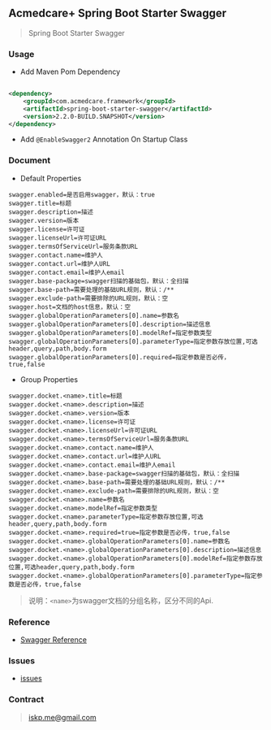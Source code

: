 ## Acmedcare+ Spring Boot Starter Swagger

> Spring Boot Starter Swagger

### Usage

- Add Maven Pom Dependency
```xml

<dependency>
    <groupId>com.acmedcare.framework</groupId>
    <artifactId>spring-boot-starter-swagger</artifactId>
    <version>2.2.0-BUILD.SNAPSHOT</version>
</dependency>

```

- Add `@EnableSwagger2` Annotation On Startup Class

### Document

- Default Properties

```properties
swagger.enabled=是否启用swagger，默认：true
swagger.title=标题
swagger.description=描述
swagger.version=版本
swagger.license=许可证
swagger.licenseUrl=许可证URL
swagger.termsOfServiceUrl=服务条款URL
swagger.contact.name=维护人
swagger.contact.url=维护人URL
swagger.contact.email=维护人email
swagger.base-package=swagger扫描的基础包，默认：全扫描
swagger.base-path=需要处理的基础URL规则，默认：/**
swagger.exclude-path=需要排除的URL规则，默认：空
swagger.host=文档的host信息，默认：空
swagger.globalOperationParameters[0].name=参数名
swagger.globalOperationParameters[0].description=描述信息
swagger.globalOperationParameters[0].modelRef=指定参数类型
swagger.globalOperationParameters[0].parameterType=指定参数存放位置,可选header,query,path,body.form
swagger.globalOperationParameters[0].required=指定参数是否必传，true,false
```
- Group Properties

```properties
swagger.docket.<name>.title=标题
swagger.docket.<name>.description=描述
swagger.docket.<name>.version=版本
swagger.docket.<name>.license=许可证
swagger.docket.<name>.licenseUrl=许可证URL
swagger.docket.<name>.termsOfServiceUrl=服务条款URL
swagger.docket.<name>.contact.name=维护人
swagger.docket.<name>.contact.url=维护人URL
swagger.docket.<name>.contact.email=维护人email
swagger.docket.<name>.base-package=swagger扫描的基础包，默认：全扫描
swagger.docket.<name>.base-path=需要处理的基础URL规则，默认：/**
swagger.docket.<name>.exclude-path=需要排除的URL规则，默认：空
swagger.docket.<name>.name=参数名
swagger.docket.<name>.modelRef=指定参数类型
swagger.docket.<name>.parameterType=指定参数存放位置,可选header,query,path,body.form
swagger.docket.<name>.required=true=指定参数是否必传，true,false
swagger.docket.<name>.globalOperationParameters[0].name=参数名
swagger.docket.<name>.globalOperationParameters[0].description=描述信息
swagger.docket.<name>.globalOperationParameters[0].modelRef=指定参数存放位置,可选header,query,path,body.form
swagger.docket.<name>.globalOperationParameters[0].parameterType=指定参数是否必传，true,false
```
> 说明：`<name>`为swagger文档的分组名称，区分不同的Api.



### Reference

- [Swagger Reference](https://swagger.io/solutions/getting-started-with-oas/)

### Issues

- [issues](https://github.com/misselvexu/spring-boot-swagger/issues)

### Contract

> iskp.me@gmail.com

